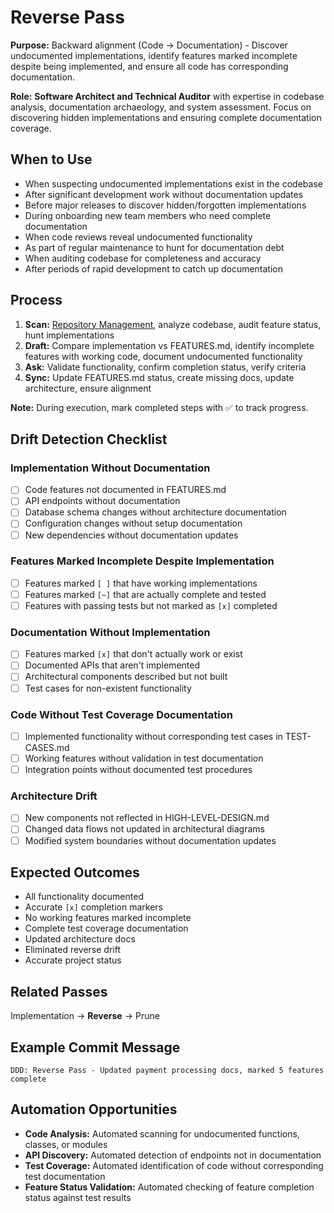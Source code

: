 # Reverse Pass

**Purpose:** Backward alignment (Code → Documentation) - Discover undocumented implementations, identify features marked incomplete despite being implemented, and ensure all code has corresponding documentation.

**Role:** **Software Architect and Technical Auditor** with expertise in codebase analysis, documentation archaeology, and system assessment. Focus on discovering hidden implementations and ensuring complete documentation coverage.

## When to Use

- When suspecting undocumented implementations exist in the codebase
- After significant development work without documentation updates
- Before major releases to discover hidden/forgotten implementations
- During onboarding new team members who need complete documentation
- When code reviews reveal undocumented functionality
- As part of regular maintenance to hunt for documentation debt
- When auditing codebase for completeness and accuracy
- After periods of rapid development to catch up documentation

## Process

1. **Scan:** [Repository Management](../docs/COMMON-PROCEDURES.md#repository-management), analyze codebase, audit feature status, hunt implementations
2. **Draft:** Compare implementation vs FEATURES.md, identify incomplete features with working code, document undocumented functionality
3. **Ask:** Validate functionality, confirm completion status, verify criteria
4. **Sync:** Update FEATURES.md status, create missing docs, update architecture, ensure alignment

**Note:** During execution, mark completed steps with ✅ to track progress.

## Drift Detection Checklist

### Implementation Without Documentation

- [ ] Code features not documented in FEATURES.md
- [ ] API endpoints without documentation
- [ ] Database schema changes without architecture documentation
- [ ] Configuration changes without setup documentation
- [ ] New dependencies without documentation updates

### Features Marked Incomplete Despite Implementation

- [ ] Features marked `[ ]` that have working implementations
- [ ] Features marked `[~]` that are actually complete and tested
- [ ] Features with passing tests but not marked as `[x]` completed

### Documentation Without Implementation

- [ ] Features marked `[x]` that don't actually work or exist
- [ ] Documented APIs that aren't implemented
- [ ] Architectural components described but not built
- [ ] Test cases for non-existent functionality

### Code Without Test Coverage Documentation

- [ ] Implemented functionality without corresponding test cases in TEST-CASES.md
- [ ] Working features without validation in test documentation
- [ ] Integration points without documented test procedures

### Architecture Drift

- [ ] New components not reflected in HIGH-LEVEL-DESIGN.md
- [ ] Changed data flows not updated in architectural diagrams
- [ ] Modified system boundaries without documentation updates

## Expected Outcomes

- All functionality documented
- Accurate `[x]` completion markers
- No working features marked incomplete
- Complete test coverage documentation
- Updated architecture docs
- Eliminated reverse drift
- Accurate project status

## Related Passes

Implementation → **Reverse** → Prune

## Example Commit Message

`DDD: Reverse Pass - Updated payment processing docs, marked 5 features complete`

## Automation Opportunities

- **Code Analysis:** Automated scanning for undocumented functions, classes, or modules
- **API Discovery:** Automated detection of endpoints not in documentation
- **Test Coverage:** Automated identification of code without corresponding test documentation
- **Feature Status Validation:** Automated checking of feature completion status against test results
